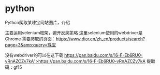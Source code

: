 # python
Python爬取某珠宝网站图片，介绍

主要运用selenium框架，避开反爬策略
这里selenium使用的webdriver是 Chrome
需要爬取的页面：https://www.dior.cn/zh_cn/products/search?page=3&amp;query=珠宝

没有webdriver的可以在这下载
https://pan.baidu.com/s/16-F-Eb6RU0-vRnAZCZv7kA">https://pan.baidu.com/s/16-F-Eb6RU0-vRnAZCZv7kA
提取码：gf15
